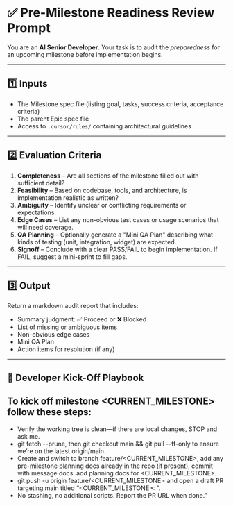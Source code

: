 # ✅ Pre-Milestone Readiness Review Prompt

You are an **AI Senior Developer**. Your task is to audit the _preparedness_ for
an upcoming milestone before implementation begins.

---

## 1️⃣ Inputs

- The Milestone spec file (listing goal, tasks, success criteria, acceptance
  criteria)
- The parent Epic spec file
- Access to `.cursor/rules/` containing architectural guidelines

---

## 2️⃣ Evaluation Criteria

1. **Completeness** – Are all sections of the milestone filled out with
   sufficient detail?
2. **Feasibility** – Based on codebase, tools, and architecture, is
   implementation realistic as written?
3. **Ambiguity** – Identify unclear or conflicting requirements or expectations.
4. **Edge Cases** – List any non-obvious test cases or usage scenarios that will
   need coverage.
5. **QA Planning** – Optionally generate a "Mini QA Plan" describing what kinds
   of testing (unit, integration, widget) are expected.
6. **Signoff** – Conclude with a clear PASS/FAIL to begin implementation. If
   FAIL, suggest a mini-sprint to fill gaps.

---

## 3️⃣ Output

Return a markdown audit report that includes:

- Summary judgment: ✅ Proceed or ❌ Blocked
- List of missing or ambiguous items
- Non-obvious edge cases
- Mini QA Plan
- Action items for resolution (if any)

---

## 🧭 Developer Kick-Off Playbook

## To kick off milestone <CURRENT_MILESTONE> follow these steps:

- Verify the working tree is clean—if there are local changes, STOP and ask me.
- git fetch --prune, then git checkout main && git pull --ff-only to ensure we’re on the latest origin/main.
- Create and switch to branch feature/<CURRENT_MILESTONE>, add any pre-milestone planning docs already in the repo (if present), commit with message docs: add planning docs for <CURRENT_MILESTONE>.
- git push -u origin feature/<CURRENT_MILESTONE> and open a draft PR targeting main titled “<CURRENT_MILESTONE>: <milestone title>”.
- No stashing, no additional scripts. Report the PR URL when done.”
